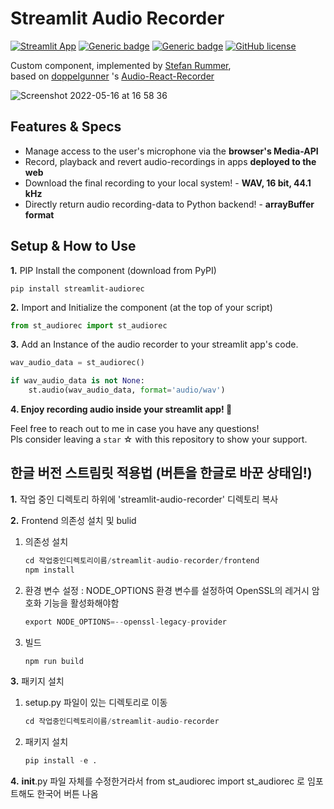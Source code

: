 # Streamlit Audio Recorder

[![Streamlit App](https://static.streamlit.io/badges/streamlit_badge_black_white.svg)](https://audiorecorder.streamlit.app/)
[![Generic badge](https://img.shields.io/badge/PyPI-pip_install_streamlit--audiorec-black.svg)](https://pypi.org/project/streamlit-audiorec/)
[![Generic badge](https://img.shields.io/badge/Package-v0.1.3-blue.svg)](https://pypi.org/project/streamlit-audiorec/)
[![GitHub license](https://img.shields.io/badge/Licence-MIT-gr.svg)](https://github.com/stefanrmmr/streamlit-audio-recorder/blob/main/LICENCE)


Custom component, implemented by [Stefan Rummer](https://www.linkedin.com/in/stefanrmmr/), <br/>
based on [doppelgunner](https://github.com/doppelgunner/audio-react-recorder/) 's [Audio-React-Recorder](https://www.npmjs.com/package/audio-react-recorder/) <br/>


![Screenshot 2022-05-16 at 16 58 36](https://user-images.githubusercontent.com/82606558/168626886-de128ffa-a3fe-422f-a748-395c29fa42f9.png) <br/>

## Features & Specs
- Manage access to the user's microphone via the **browser's Media-API**
- Record, playback and revert audio-recordings in apps **deployed to the web**
- Download the final recording to your local system! - **WAV, 16 bit, 44.1 kHz**
- Directly return audio recording-data to Python backend! - **arrayBuffer format**<br>

## Setup & How to Use
**1.** PIP Install the component (download from PyPI)
```
pip install streamlit-audiorec
```
**2.** Import and Initialize the component (at the top of your script)
```python
from st_audiorec import st_audiorec
```
**3.** Add an Instance of the audio recorder to your streamlit app's code.
```python 
wav_audio_data = st_audiorec()

if wav_audio_data is not None:
    st.audio(wav_audio_data, format='audio/wav')
```
**4. Enjoy recording audio inside your streamlit app! 🎈**

Feel free to reach out to me in case you have any questions! <br>
Pls consider leaving a `star` ☆ with this repository to show your support.

## 한글 버전 스트림릿 적용법 (버튼을 한글로 바꾼 상태임!)
**1.** 작업 중인 디렉토리 하위에 'streamlit-audio-recorder' 디렉토리 복사

**2.** Frontend 의존성 설치 및 bulid
 1) 의존성 설치
    ```python
    cd 작업중인디렉토리이름/streamlit-audio-recorder/frontend
    npm install
    ```
 2) 환경 변수 설정 :  NODE_OPTIONS 환경 변수를 설정하여 OpenSSL의 레거시 암호화 기능을 활성화해야함
    ```python
    export NODE_OPTIONS=--openssl-legacy-provider
    ```
 3) 빌드
     ```python
    npm run build
    ```

**3.** 패키지 설치
 1) setup.py 파일이 있는 디렉토리로 이동
    ```python
    cd 작업중인디렉토리이름/streamlit-audio-recorder
    ```
 2) 패키지 설치
    ```python
    pip install -e .
    ```

**4.** __init__.py 파일 자체를 수정한거라서 from st_audiorec import st_audiorec 로 임포트해도 한국어 버튼 나옴
 
